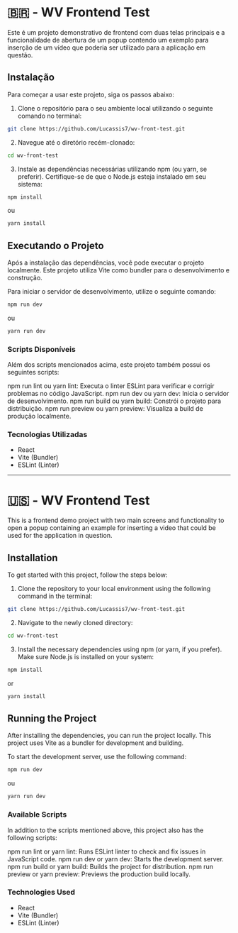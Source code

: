 # :brazil: - WV Frontend Test

Este é um projeto demonstrativo de frontend com duas telas principais e a funcionalidade de abertura de um popup contendo um exemplo para inserção de um vídeo que poderia ser utilizado para a aplicação em questão.

## Instalação

Para começar a usar este projeto, siga os passos abaixo:

1. Clone o repositório para o seu ambiente local utilizando o seguinte comando no terminal:

```bash
git clone https://github.com/Lucassis7/wv-front-test.git
```

2. Navegue até o diretório recém-clonado:

```bash
cd wv-front-test
```

3. Instale as dependências necessárias utilizando npm (ou yarn, se preferir). Certifique-se de que o Node.js esteja instalado em seu sistema:

```bash
npm install
```

ou

```bash
yarn install
```

## Executando o Projeto

Após a instalação das dependências, você pode executar o projeto localmente. Este projeto utiliza Vite como bundler para o desenvolvimento e construção.

Para iniciar o servidor de desenvolvimento, utilize o seguinte comando:

```bash
npm run dev
```

ou

```bash
yarn run dev
```

### Scripts Disponíveis

Além dos scripts mencionados acima, este projeto também possui os seguintes scripts:

npm run lint ou yarn lint: Executa o linter ESLint para verificar e corrigir problemas no código JavaScript.
npm run dev ou yarn dev: Inicia o servidor de desenvolvimento.
npm run build ou yarn build: Constrói o projeto para distribuição.
npm run preview ou yarn preview: Visualiza a build de produção localmente.

### Tecnologias Utilizadas

- React
- Vite (Bundler)
- ESLint (Linter)

---

# :us: - WV Frontend Test

This is a frontend demo project with two main screens and functionality to open a popup containing an example for inserting a video that could be used for the application in question.

## Installation

To get started with this project, follow the steps below:

1. Clone the repository to your local environment using the following command in the terminal:

```bash
git clone https://github.com/Lucassis7/wv-front-test.git
```

2. Navigate to the newly cloned directory:

```bash
cd wv-front-test
```

3. Install the necessary dependencies using npm (or yarn, if you prefer). Make sure Node.js is installed on your system:

```bash
npm install
```

or

```bash
yarn install
```

## Running the Project

After installing the dependencies, you can run the project locally. This project uses Vite as a bundler for development and building.

To start the development server, use the following command:

```bash
npm run dev
```

ou

```bash
yarn run dev
```

### Available Scripts

In addition to the scripts mentioned above, this project also has the following scripts:

npm run lint or yarn lint: Runs ESLint linter to check and fix issues in JavaScript code.
npm run dev or yarn dev: Starts the development server.
npm run build or yarn build: Builds the project for distribution.
npm run preview or yarn preview: Previews the production build locally.

### Technologies Used

- React
- Vite (Bundler)
- ESLint (Linter)
